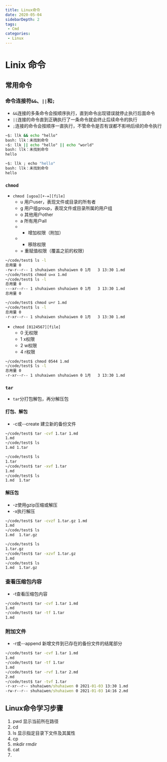```yaml
---
title: Linux命令
date: 2020-05-04
sidebarDepth: 2
tags:
 - Cmd
categories:
 - Linux
---
```

# Linix 命令
## 常用命令
### 命令连接符`&&`、`||`和`;`
- `&&`连接的多条命令会按顺序执行，直到命令出现错误就停止执行后面命令
- `||`连接的命令直到正确执行了一条命令就会终止后续命令的执行
- `;`连接的命令会按顺序一直执行，不管命令是否有误都不影响后续的命令执行
```cmd
~$: llk && echo "hello"
bash: llk：未找到命令
~$: llk || echo "hello" || echo "world"
bash: llk：未找到命令
hello

~$: llk ; echo "hello"
bash: llk：未找到命令
hello
```
### `chmod`
- `chmod [ugoa][+-=][file]`
  - u  用户user，表现文件或目录的所有者
  - g  用户组group，表现文件或目录所属的用户组
  - o  其他用户other
  - a  所有用户all
  - +  增加权限（附加）
  - -  移除权限
  - =  重赋值权限（覆盖之前的权限）
```cmd
~/code/test$ ls -l
总用量 0
-rw-r--r-- 1 shuhaiwen shuhaiwen 0 1月   3 13:30 1.md
~/code/test$ chmod u=x 1.md
~/code/test$ ls -l
总用量 0
---xr--r-- 1 shuhaiwen shuhaiwen 0 1月   3 13:30 1.md
总用量 0
```
```cmd
~/code/test$ chmod u+r 1.md
~/code/test$ ls -l
总用量 0
-r-xr--r-- 1 shuhaiwen shuhaiwen 0 1月   3 13:30 1.md
```
- `chmod [0124567][file]`
  - 0 无权限
  - 1 x权限
  - 2 w权限
  - 4 r权限
```cmd
~/code/test$ chmod 0544 1.md
~/code/test$ ls -l
总用量 0
-r-xr--r-- 1 shuhaiwen shuhaiwen 0 1月   3 13:30 1.md
```
### `tar`
- `tar`分打包解包，再分解压包
#### 打包、解包
- -c或--create 建立新的备份文件
```cmd
~/code/test$ tar -cvf 1.tar 1.md
1.md
~/code/test$ ls
1.md 1.tar
```
```cmd
~/code/test$ ls
1.tar
~/code/test$ tar -xvf 1.tar
1.md
~/code/test$ ls
1.md  1.tar
```
#### 解压包
- -z使用gzip压缩或解压
- -x执行解压
```cmd
~/code/test$ tar -cvzf 1.tar.gz 1.md
1.md
~/code/test$ ls
1.md  1.tar.gz
```
```cmd
~/code/test$ ls 
1.tar.gz
~/code/test$ tar -xzvf 1.tar.gz
1.md
~/code/test$ ls
1.md  1.tar.gz
```
### 查看压缩包内容
- -t查看压缩包内容
```cmd
~/code/test$ tar -cvf 1.tar 1.md
1.md
~/code/test$ tar -tf 1.tar
1.md
```
### 附加文件
- -r或--append 新增文件到已存在的备份文件的结尾部分
```cmd
~/code/test$ tar -cvf 1.tar 1.md
1.md
~/code/test$ tar -tf 1.tar
1.md
~/code/test$ tar -rvf 1.tar 2.md
2.md
~/code/test$ tar -tvf 1.tar
-r-xr--r-- shuhaiwen/shuhaiwen 0 2021-01-03 13:30 1.md
-rw-r--r-- shuhaiwen/shuhaiwen 0 2021-01-03 14:16 2.md
```
## Linux命令学习步骤

1. pwd 显示当前所在路径 
2. cd
3. ls  显示指定目录下文件及其属性
4. cp
5. mkdir rmdir
6. cat
7. 